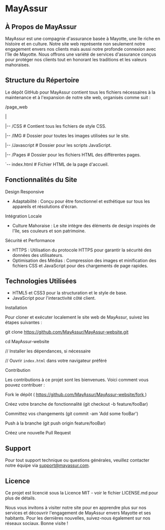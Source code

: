 # MayAssur

## À Propos de MayAssur

MayAssur est une compagnie d'assurance basée à Mayotte, une île riche en histoire et en culture. Notre site web représente non seulement notre engagement envers nos clients mais aussi notre profonde connexion avec l'île de Mayotte. Nous offrons une variété de services d'assurance conçus pour protéger nos clients tout en honorant les traditions et les valeurs mahoraises.

## Structure du Répertoire

Le dépôt GitHub pour MayAssur contient tous les fichiers nécessaires à la maintenance et à l'expansion de notre site web, organisés comme suit :

/page_web

|

|-- /CSS                  # Contient tous les fichiers de style CSS.

|-- /IMG                  # Dossier pour toutes les images utilisées sur le site.

|-- /Javascript           # Dossier pour les scripts JavaScript.

|-- /Pages                # Dossier pour les fichiers HTML des différentes pages.

`-- index.html            # Fichier HTML de la page d'accueil.


## Fonctionnalités du Site

Design Responsive

  - Adaptabilité : Conçu pour être fonctionnel et esthétique sur tous les appareils et résolutions d'écran.

Intégration Locale

  - Culture Mahoraise : Le site intègre des éléments de design inspirés de l'île, ses couleurs et son patrimoine.

Sécurité et Performance

  - HTTPS : Utilisation du protocole HTTPS pour garantir la sécurité des données des utilisateurs.
  - Optimisation des Médias : Compression des images et minification des fichiers CSS et JavaScript pour des chargements de page rapides.

## Technologies Utilisées

  - HTML5 et CSS3 pour la structuration et le style de base.
  - JavaScript pour l'interactivité côté client.


Installation

Pour cloner et exécuter localement le site web de MayAssur, suivez les étapes suivantes :

git clone https://github.com/MayAssur/MayAssur-website.git

cd MayAssur-website

// Installer les dépendances, si nécessaire

// Ouvrir `index.html` dans votre navigateur préféré

Contribution

Les contributions à ce projet sont les bienvenues. Voici comment vous pouvez contribuer :

Fork le dépôt ( [https://github.com/MayAssur/MayAssur-website/fork ](https://github.com/sainth-nathan-ahoussi/MayAssur/fork))

Créez votre branche de fonctionnalité (git checkout -b feature/fooBar)

Committez vos changements (git commit -am 'Add some fooBar')

Push à la branche (git push origin feature/fooBar)

Créez une nouvelle Pull Request


## Support

Pour tout support technique ou questions générales, veuillez contacter notre équipe via support@mayassur.com.

## Licence

Ce projet est licencié sous la Licence MIT - voir le fichier LICENSE.md pour plus de détails.


Nous vous invitons à visiter notre site pour en apprendre plus sur nos services et découvrir l'engagement de MayAssur envers Mayotte et ses habitants. Pour les dernières nouvelles, suivez-nous également sur nos réseaux sociaux. Bonne visite !
